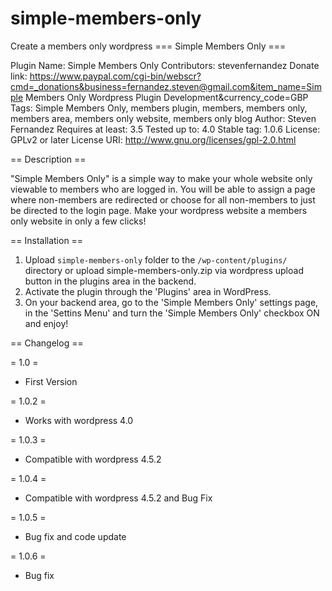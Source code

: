 # simple-members-only
Create a members only wordpress
=== Simple Members Only ===

Plugin Name: Simple Members Only
Contributors: stevenfernandez
Donate link: https://www.paypal.com/cgi-bin/webscr?cmd=_donations&business=fernandez.steven@gmail.com&item_name=Simple Members Only Wordpress Plugin Development&currency_code=GBP
Tags: Simple Members Only, members plugin, members, members only, members area, members only website, members only blog
Author: Steven Fernandez
Requires at least: 3.5
Tested up to: 4.0
Stable tag: 1.0.6
License: GPLv2 or later
License URI: http://www.gnu.org/licenses/gpl-2.0.html

== Description ==

"Simple Members Only" is a simple way to make your whole website only viewable to members who are logged in. You will be able to assign a page where non-members are redirected or choose for all non-members to just be directed to the login page. Make your wordpress website a members only website in only a few clicks!

== Installation ==

1. Upload `simple-members-only` folder to the `/wp-content/plugins/` directory or upload simple-members-only.zip via wordpress upload button in the plugins area in the backend.
2. Activate the plugin through the 'Plugins' area in WordPress.
3. On your backend area, go to the 'Simple Members Only' settings page, in the 'Settins Menu' and turn the 'Simple Members Only' checkbox ON and enjoy! 


== Changelog ==

= 1.0 =
* First Version

= 1.0.2 =
* Works with wordpress 4.0

= 1.0.3 =
* Compatible with wordpress 4.5.2

= 1.0.4 =
* Compatible with wordpress 4.5.2 and Bug Fix

= 1.0.5 =
* Bug fix and code update

= 1.0.6 =
* Bug fix


